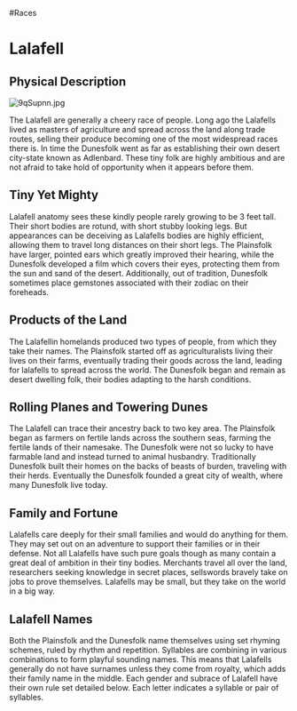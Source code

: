 #Races
# Lalafell
## Physical Description

![9qSupnn.jpg](https://i.imgur.com/9qSupnn.jpg)

The Lalafell are generally a cheery race of people. Long ago the Lalafells lived as masters of agriculture and spread across the land along trade routes, selling their produce becoming one of the most widespread races there is. In time the Dunesfolk went as far as establishing their own desert city-state known as Adlenbard. These tiny folk are highly ambitious and are not afraid to take hold of opportunity when it appears before them.

## Tiny Yet Mighty
Lalafell anatomy sees these kindly people rarely growing to be 3 feet tall. Their short bodies are rotund, with short stubby looking legs. But appearances can be deceiving as Lalafells bodies are highly efficient, allowing them to travel long distances on their short legs. The Plainsfolk have larger, pointed ears which greatly improved their hearing, while the Dunesfolk developed a film which covers their eyes, protecting them from the sun and sand of the desert. Additionally, out of tradition, Dunesfolk sometimes place gemstones associated with their zodiac on their foreheads.

## Products of the Land
The Lalafellin homelands produced two types of people, from which they take their names. 
The Plainsfolk started off as agriculturalists living their lives on their farms, eventually trading their goods across the land, leading for lalafells to spread across the world. The Dunesfolk began and remain as desert dwelling folk, their bodies adapting to the harsh conditions.

## Rolling Planes and Towering Dunes
The Lalafell can trace their ancestry back to two key area. 
The Plainsfolk began as farmers on fertile lands across the southern seas, farming the fertile lands of their namesake. 
The Dunesfolk were not so lucky to have farmable land and instead turned to animal husbandry. Traditionally Dunesfolk built their homes on the backs of beasts of burden, traveling with their herds. Eventually the Dunesfolk founded a great city of wealth, where many Dunesfolk live today.

## Family and Fortune
Lalafells care deeply for their small families and would do anything for them. They may set out on an adventure to support their families or in their defense. Not all Lalafells have such pure goals though as many contain a great deal of ambition in their tiny bodies. Merchants travel all over the land, researchers seeking knowledge in secret places, sellswords bravely take on jobs to prove themselves. Lalafells may be small, but they take on the world in a big way.

## Lalafell Names
Both the Plainsfolk and the Dunesfolk name themselves using set rhyming schemes, ruled by rhythm and repetition. Syllables are combining in various combinations to form playful sounding names. This means that Lalafells generally do not have surnames unless they come from royalty, which adds their family name in the middle. Each gender and subrace of Lalafell have their own rule set detailed below. Each letter indicates a syllable or pair of syllables.